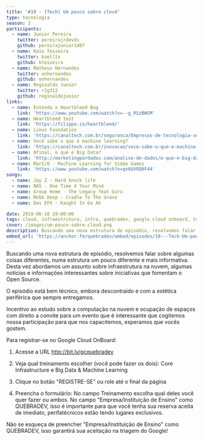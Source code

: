 ```yaml
---
title: '#19 - [Tech] Um pouco sobre cloud'
type: tecnologia
season: 2
participants:
  - name: Junior Pereira
    twitter: pereirajrdevds
    github: pereirajunior1407
  - name: Kaio Teixeira
    twitter: kaelltx
    github: kteixeira
  - name: Matheus Hernandes
    twitter: onhernandes
    github: onhernandes
  - name: Reginaldo Junior
    twitter: r1g312
    github: reginaldojunior
links:
  - name: Entenda o Heartbleed Bug
    link: 'https://www.youtube.com/watch?v=--g_RSzBWSM'
  - name: Heartbleed test
    link: 'https://filippo.io/heartbleed/'
  - name: Linux Foundation
    link: 'https://canaltech.com.br/seguranca/Empresas-de-tecnologia-se-unem-a-Linux-Foundation-para-melhorar-seguranca/'
  - name: Você sabe o que é machine learning?
    link: 'https://canaltech.com.br/inovacao/voce-sabe-o-que-e-machine-learning-entenda-tudo-sobre-esta-tecnologia-104100/'
  - name: Afinal, o que é Big Data?
    link: 'http://marketingpordados.com/analise-de-dados/o-que-e-big-data-%F0%9F%A4%96/'
  - name: MarI/O - Machine Learning for Video Games
    link: 'https://www.youtube.com/watch?v=qv6UVOQ0F44'
songs:
  - name: Jay Z - Hard knock life
  - name: NAS - One Time 4 Your Mind
  - name: Group Home - The Legacy feat Guru
  - name: Mobb Deep - Cradle To The Grave
  - name: Das EFX - Kaught In Da Ak

date: 2019-06-10 19:00:00
tags: cloud, infraestrutura, infra, quebradev, google cloud onboard, tecnologia, google
cover: /images/um-pouco-sobre-cloud.png
description: Buscando uma nova estrutura de episódio, resolvemos falar sobre algumas coisas diferentes, numa estrutura um pouco diferente e mais informativa. Desta vez abordamos um assunto sobre infraestrutura na nuvem, algumas notícias e informações interessantes sobre iniciativas que fomentam o Open Source.
embed_url: 'https://anchor.fm/quebradev/embed/episodes/19---Tech-Um-pouco-sobre-cloud-eclvbc'
---
```


Buscando uma nova estrutura de episódio, resolvemos falar sobre algumas coisas diferentes, numa estrutura um pouco diferente e mais informativa. Desta vez abordamos um assunto sobre infraestrutura na nuvem, algumas notícias e informações interessantes sobre iniciativas que fomentam o Open Source.

O episódio está bem técnico, embora descontraído e com a estética periférica que sempre entregamos.

Incentivo ao estudo sobre a computação na nuvem e ocupação de espaços com direito a convite para um evento que é interessante que cogitemos nossa participação para que nos capacitemos, esperamos que vocês gostem.

Para registrar-se no Google Cloud OnBoard:

1) Acesse a URL http://bit.ly/gcquebradev  

2) Veja qual treinamento escolher (você pode fazer os dois):
    Core Infrastructure e Big Data & Machine Learning

3) Clique no botão "REGISTRE-SE" ou role até o final da página

4) Preencha o formulário:
    No campo Treinamento escolha qual deles você quer fazer ou ambos.
    No campo "Empresa/Instituição de Ensino" como QUEBRADEV, isso é importante para que você tenha sua reserva aceita de imediato, perifatécnicos estão tendo lugares exclusivos.

Não se esqueça de preencher "Empresa/Instituição de Ensino" como QUEBRADEV, isso garantirá sua aceitação na triagem do Google!
